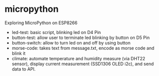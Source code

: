 # micropython
Exploring MicroPython on ESP8266

 * led-test: basic script, blinking led on D4 Pin
 * button-test: allow user to terminate led blinking by button on D5 Pin
 * button-switch: allow to turn led on and off by using button
 * morse-code: takes text from message.txt, encode as morse code and blink it
 * climate: automate temperature and humidity measure (via DHT22 sensor), display current measurement (SSD1306 OLED i2c), and send data to API.